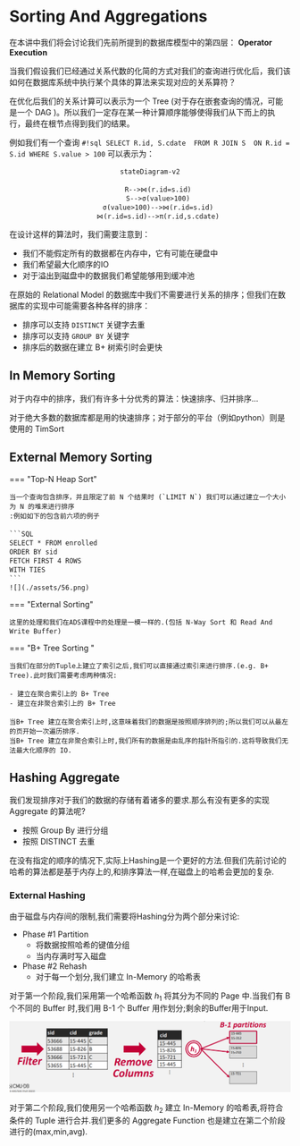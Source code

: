 # Sorting And Aggregations

在本讲中我们将会讨论我们先前所提到的数据库模型中的第四层： **Operator Execution**

当我们假设我们已经通过关系代数的化简的方式对我们的查询进行优化后，我们该如何在数据库系统中执行某个具体的算法来实现对应的关系算符？

在优化后我们的关系计算可以表示为一个 Tree (对于存在嵌套查询的情况，可能是一个 DAG )。所以我们一定存在某一种计算顺序能够使得我们从下而上的执行，最终在根节点得到我们的结果。

例如我们有一个查询 `#!sql SELECT R.id, S.cdate  FROM R JOIN S  ON R.id = S.id WHERE S.value > 100` 可以表示为：

<center>

```mermaid
stateDiagram-v2

    R-->⋈(r.id=s.id)
    S-->σ(value>100)
    σ(value>100)-->⋈(r.id=s.id)
    ⋈(r.id=s.id)-->π(r.id,s.cdate)

```
</center>

在设计这样的算法时，我们需要注意到：

- 我们不能假定所有的数据都在内存中，它有可能在硬盘中
- 我们希望最大化顺序的IO
- 对于溢出到磁盘中的数据我们希望能够用到缓冲池

在原始的 Relational Model 的数据库中我们不需要进行关系的排序；但我们在数据库的实现中可能需要各种各样的排序：
- 排序可以支持 `DISTINCT` 关键字去重
- 排序可以支持 `GROUP BY` 关键字
- 排序后的数据在建立 B+ 树索引时会更快

## In Memory Sorting

对于内存中的排序，我们有许多十分优秀的算法：快速排序、归并排序...

对于绝大多数的数据库都是用的快速排序；对于部分的平台（例如python）则是使用的 TimSort 

## External Memory Sorting

=== "Top-N Heap Sort"

    当一个查询包含排序，并且限定了前 N 个结果时 (`LIMIT N`) 我们可以通过建立一个大小为 N 的堆来进行排序
    :例如如下的包含前六项的例子

    ```SQL
    SELECT * FROM enrolled
    ORDER BY sid
    FETCH FIRST 4 ROWS
    WITH TIES
    ```
    ![](./assets/56.png)

=== "External Sorting"

    这里的处理和我们在ADS课程中的处理是一模一样的.(包括 N-Way Sort 和 Read And Write Buffer)

=== "B+ Tree Sorting "

    当我们在部分的Tuple上建立了索引之后,我们可以直接通过索引来进行排序.(e.g. B+ Tree).此时我们需要考虑两种情况:

    - 建立在聚合索引上的 B+ Tree
    - 建立在非聚合索引上的 B+ Tree

    当B+ Tree 建立在聚合索引上时,这意味着我们的数据是按照顺序排列的;所以我们可以从最左的页开始一次遍历排序.
    当B+ Tree 建立在非聚合索引上时,我们所有的数据是由乱序的指针所指引的.这将导致我们无法最大化顺序的 IO.


## Hashing Aggregate

我们发现排序对于我们的数据的存储有着诸多的要求.那么有没有更多的实现 Aggregate 的算法呢?

- 按照 Group By 进行分组
- 按照 DISTINCT 去重

在没有指定的顺序的情况下,实际上Hashing是一个更好的方法.但我们先前讨论的哈希的算法都是基于内存上的,和排序算法一样,在磁盘上的哈希会更加的复杂.

### External Hashing

由于磁盘与内存间的限制,我们需要将Hashing分为两个部分来讨论:

- Phase \#1 Partition
    + 将数据按照哈希的键值分组
    + 当内存满时写入磁盘
- Phase \#2 Rehash
    + 对于每一个划分,我们建立 In-Memory 的哈希表

对于第一个阶段,我们采用第一个哈希函数 $h_1$ 将其分为不同的 Page 中.当我们有 B 个不同的 Buffer 时,我们用 B-1 个 Buffer 用作划分;剩余的Buffer用于Input.

![](./assets/57.png)

对于第二个阶段,我们使用另一个哈希函数 $h_2$ 建立 In-Memory 的哈希表,将符合条件的 Tuple 进行合并.我们更多的 Aggregate Function 也是建立在第二个阶段进行的(max,min,avg).

